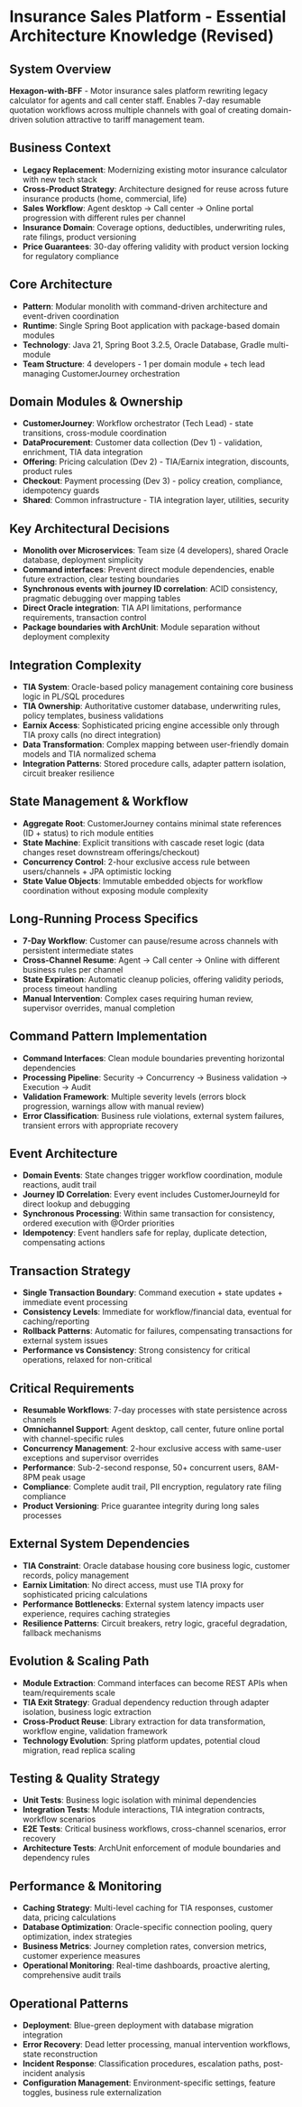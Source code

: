 # Insurance Sales Platform - Essential Architecture Knowledge (Revised)

## System Overview
**Hexagon-with-BFF** - Motor insurance sales platform rewriting legacy calculator for agents and call center staff. Enables 7-day resumable quotation workflows across multiple channels with goal of creating domain-driven solution attractive to tariff management team.

## Business Context
- **Legacy Replacement**: Modernizing existing motor insurance calculator with new tech stack
- **Cross-Product Strategy**: Architecture designed for reuse across future insurance products (home, commercial, life)
- **Sales Workflow**: Agent desktop → Call center → Online portal progression with different rules per channel
- **Insurance Domain**: Coverage options, deductibles, underwriting rules, rate filings, product versioning
- **Price Guarantees**: 30-day offering validity with product version locking for regulatory compliance

## Core Architecture
- **Pattern**: Modular monolith with command-driven architecture and event-driven coordination
- **Runtime**: Single Spring Boot application with package-based domain modules
- **Technology**: Java 21, Spring Boot 3.2.5, Oracle Database, Gradle multi-module
- **Team Structure**: 4 developers - 1 per domain module + tech lead managing CustomerJourney orchestration

## Domain Modules & Ownership
- **CustomerJourney**: Workflow orchestrator (Tech Lead) - state transitions, cross-module coordination
- **DataProcurement**: Customer data collection (Dev 1) - validation, enrichment, TIA data integration
- **Offering**: Pricing calculation (Dev 2) - TIA/Earnix integration, discounts, product rules
- **Checkout**: Payment processing (Dev 3) - policy creation, compliance, idempotency guards
- **Shared**: Common infrastructure - TIA integration layer, utilities, security

## Key Architectural Decisions
- **Monolith over Microservices**: Team size (4 developers), shared Oracle database, deployment simplicity
- **Command interfaces**: Prevent direct module dependencies, enable future extraction, clear testing boundaries
- **Synchronous events with journey ID correlation**: ACID consistency, pragmatic debugging over mapping tables
- **Direct Oracle integration**: TIA API limitations, performance requirements, transaction control
- **Package boundaries with ArchUnit**: Module separation without deployment complexity

## Integration Complexity
- **TIA System**: Oracle-based policy management containing core business logic in PL/SQL procedures
- **TIA Ownership**: Authoritative customer database, underwriting rules, policy templates, business validations
- **Earnix Access**: Sophisticated pricing engine accessible only through TIA proxy calls (no direct integration)
- **Data Transformation**: Complex mapping between user-friendly domain models and TIA normalized schema
- **Integration Patterns**: Stored procedure calls, adapter pattern isolation, circuit breaker resilience

## State Management & Workflow
- **Aggregate Root**: CustomerJourney contains minimal state references (ID + status) to rich module entities
- **State Machine**: Explicit transitions with cascade reset logic (data changes reset downstream offerings/checkout)
- **Concurrency Control**: 2-hour exclusive access rule between users/channels + JPA optimistic locking
- **State Value Objects**: Immutable embedded objects for workflow coordination without exposing module complexity

## Long-Running Process Specifics
- **7-Day Workflow**: Customer can pause/resume across channels with persistent intermediate states
- **Cross-Channel Resume**: Agent → Call center → Online with different business rules per channel
- **State Expiration**: Automatic cleanup policies, offering validity periods, process timeout handling
- **Manual Intervention**: Complex cases requiring human review, supervisor overrides, manual completion

## Command Pattern Implementation
- **Command Interfaces**: Clean module boundaries preventing horizontal dependencies
- **Processing Pipeline**: Security → Concurrency → Business validation → Execution → Audit
- **Validation Framework**: Multiple severity levels (errors block progression, warnings allow with manual review)
- **Error Classification**: Business rule violations, external system failures, transient errors with appropriate recovery

## Event Architecture
- **Domain Events**: State changes trigger workflow coordination, module reactions, audit trail
- **Journey ID Correlation**: Every event includes CustomerJourneyId for direct lookup and debugging
- **Synchronous Processing**: Within same transaction for consistency, ordered execution with @Order priorities
- **Idempotency**: Event handlers safe for replay, duplicate detection, compensating actions

## Transaction Strategy
- **Single Transaction Boundary**: Command execution + state updates + immediate event processing
- **Consistency Levels**: Immediate for workflow/financial data, eventual for caching/reporting
- **Rollback Patterns**: Automatic for failures, compensating transactions for external system issues
- **Performance vs Consistency**: Strong consistency for critical operations, relaxed for non-critical

## Critical Requirements
- **Resumable Workflows**: 7-day processes with state persistence across channels
- **Omnichannel Support**: Agent desktop, call center, future online portal with channel-specific rules
- **Concurrency Management**: 2-hour exclusive access with same-user exceptions and supervisor overrides
- **Performance**: Sub-2-second response, 50+ concurrent users, 8AM-8PM peak usage
- **Compliance**: Complete audit trail, PII encryption, regulatory rate filing compliance
- **Product Versioning**: Price guarantee integrity during long sales processes

## External System Dependencies
- **TIA Constraint**: Oracle database housing core business logic, customer records, policy management
- **Earnix Limitation**: No direct access, must use TIA proxy for sophisticated pricing calculations
- **Performance Bottlenecks**: External system latency impacts user experience, requires caching strategies
- **Resilience Patterns**: Circuit breakers, retry logic, graceful degradation, fallback mechanisms

## Evolution & Scaling Path
- **Module Extraction**: Command interfaces can become REST APIs when team/requirements scale
- **TIA Exit Strategy**: Gradual dependency reduction through adapter isolation, business logic extraction
- **Cross-Product Reuse**: Library extraction for data transformation, workflow engine, validation framework
- **Technology Evolution**: Spring platform updates, potential cloud migration, read replica scaling

## Testing & Quality Strategy
- **Unit Tests**: Business logic isolation with minimal dependencies
- **Integration Tests**: Module interactions, TIA integration contracts, workflow scenarios
- **E2E Tests**: Critical business workflows, cross-channel scenarios, error recovery
- **Architecture Tests**: ArchUnit enforcement of module boundaries and dependency rules

## Performance & Monitoring
- **Caching Strategy**: Multi-level caching for TIA responses, customer data, pricing calculations
- **Database Optimization**: Oracle-specific connection pooling, query optimization, index strategies
- **Business Metrics**: Journey completion rates, conversion metrics, customer experience measures
- **Operational Monitoring**: Real-time dashboards, proactive alerting, comprehensive audit trails

## Operational Patterns
- **Deployment**: Blue-green deployment with database migration integration
- **Error Recovery**: Dead letter processing, manual intervention workflows, state reconstruction
- **Incident Response**: Classification procedures, escalation paths, post-incident analysis
- **Configuration Management**: Environment-specific settings, feature toggles, business rule externalization
